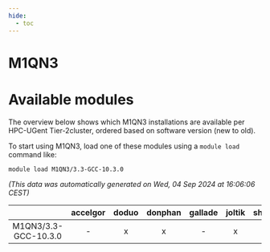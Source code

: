 ```yaml
---
hide:
  - toc
---
```


M1QN3
=====

# Available modules


The overview below shows which M1QN3 installations are available per HPC-UGent Tier-2cluster, ordered based on software version (new to old).

To start using M1QN3, load one of these modules using a `module load` command like:

```shell
module load M1QN3/3.3-GCC-10.3.0
```

*(This data was automatically generated on Wed, 04 Sep 2024 at 16:06:06 CEST)*  

| |accelgor|doduo|donphan|gallade|joltik|shinx|skitty|
| :---: | :---: | :---: | :---: | :---: | :---: | :---: | :---: |
|M1QN3/3.3-GCC-10.3.0|-|x|x|-|x|-|-|
